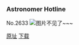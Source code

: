 ### Astronomer Hotline
No.2633
![图片不见了~~~](https://imgs.xkcd.com/comics/astronomer_hotline.png)

[原址](https://xkcd.com//2633) [下载](https://imgs.xkcd.com/comics/astronomer_hotline.png)

